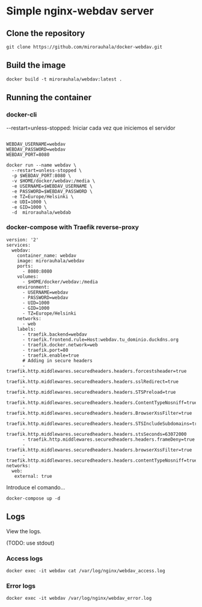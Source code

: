 # Simple nginx-webdav server

## Clone the repository

```
git clone https://github.com/mirorauhala/docker-webdav.git
```

## Build the image

```
docker build -t mirorauhala/webdav:latest .
```

## Running the container

### docker-cli

--restart=unless-stopped: Iniciar cada vez que iniciemos el servidor

```

WEBDAV_USERNAME=webdav
WEBDAV_PASSWORD=webdav
WEBDAV_PORT=8080

docker run --name webdav \
  --restart=unless-stopped \
  -p $WEBDAV_PORT:8080 \
  -v $HOME/docker/webdav:/media \
  -e USERNAME=$WEBDAV_USERNAME \
  -e PASSWORD=$WEBDAV_PASSWORD \
  -e TZ=Europe/Helsinki \
  -e UDI=1000 \
  -e GID=1000 \
  -d  mirorauhala/webdab
```

### docker-compose with Traefik reverse-proxy

```
version: '2'
services:
  webdav:
    container_name: webdav
    image: mirorauhala/webdav
    ports:
      - 8080:8080
    volumes:
      - $HOME/docker/webdav:/media
    environment:
      - USERNAME=webdav
      - PASSWORD=webdav
      - UID=1000
      - GID=1000
      - TZ=Europe/Helsinki
    networks:
      - web
    labels:
      - traefik.backend=webdav
      - traefik.frontend.rule=Host:webdav.tu_dominio.duckdns.org
      - traefik.docker.network=web
      - traefik.port=80
      - traefik.enable=true
      # Adding in secure headers
      - traefik.http.middlewares.securedheaders.headers.forcestsheader=true
      - traefik.http.middlewares.securedheaders.headers.sslRedirect=true
      - traefik.http.middlewares.securedheaders.headers.STSPreload=true
      - traefik.http.middlewares.securedheaders.headers.ContentTypeNosniff=true
      - traefik.http.middlewares.securedheaders.headers.BrowserXssFilter=true
      - traefik.http.middlewares.securedheaders.headers.STSIncludeSubdomains=true
      - traefik.http.middlewares.securedheaders.headers.stsSeconds=63072000
      - traefik.http.middlewares.securedheaders.headers.frameDeny=true
      - traefik.http.middlewares.securedheaders.headers.browserXssFilter=true
      - traefik.http.middlewares.securedheaders.headers.contentTypeNosniff=true
networks:
  web:
   external: true
```

Introduce el comando...

```
docker-compose up -d
```

## Logs

View the logs.

(TODO: use stdout)

### Access logs

```
docker exec -it webdav cat /var/log/nginx/webdav_access.log
```

### Error logs

```
docker exec -it webdav /var/log/nginx/webdav_error.log
```
